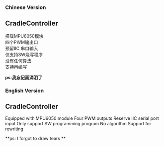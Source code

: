 ### Chinese Version   
## CradleController
搭载MPU6050模块    
四个PWM输出口    
预留IIC 串口输入    
仅支持SW烧写程序     
没有任何算法   
支持再编写  

**ps:我忘记画滴泪了**   


### English Version  
## CradleController
Equipped with MPU6050 module
Four PWM outputs
Reserve IIC serial port input
Only support SW programming program
No algorithm
Support for rewriting

**ps: I forgot to draw tears **

